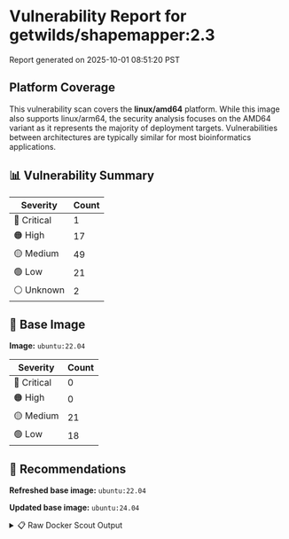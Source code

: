 # Vulnerability Report for getwilds/shapemapper:2.3

Report generated on 2025-10-01 08:51:20 PST

## Platform Coverage

This vulnerability scan covers the **linux/amd64** platform. While this image also supports linux/arm64, the security analysis focuses on the AMD64 variant as it represents the majority of deployment targets. Vulnerabilities between architectures are typically similar for most bioinformatics applications.

## 📊 Vulnerability Summary

| Severity | Count |
|----------|-------|
| 🔴 Critical | 1 |
| 🟠 High | 17 |
| 🟡 Medium | 49 |
| 🟢 Low | 21 |
| ⚪ Unknown | 2 |

## 🐳 Base Image

**Image:** `ubuntu:22.04`

| Severity | Count |
|----------|-------|
| 🔴 Critical | 0 |
| 🟠 High | 0 |
| 🟡 Medium | 21 |
| 🟢 Low | 18 |

## 🔄 Recommendations

**Refreshed base image:** `ubuntu:22.04`

**Updated base image:** `ubuntu:24.04`

<details>
<summary>📋 Raw Docker Scout Output</summary>

```text
Target               │  getwilds/shapemapper:2.3  │    1C    17H    49M    21L     2?   
    digest             │  d79b96365a32                      │                                     
  Base image           │  ubuntu:22.04                      │    0C     0H    21M    18L          
  Refreshed base image │  ubuntu:22.04                      │    0C     0H     4M    13L          
                       │                                    │                 -17     -5          
  Updated base image   │  ubuntu:24.04                      │    0C     0H     5M     6L          
                       │                                    │                 -16    -12          

What's next:
    View vulnerabilities → docker scout cves getwilds/shapemapper:2.3
    View base image update recommendations → docker scout recommendations getwilds/shapemapper:2.3
    Include policy results in your quickview by supplying an organization → docker scout quickview getwilds/shapemapper:2.3 --org <organization>
```
</details>
